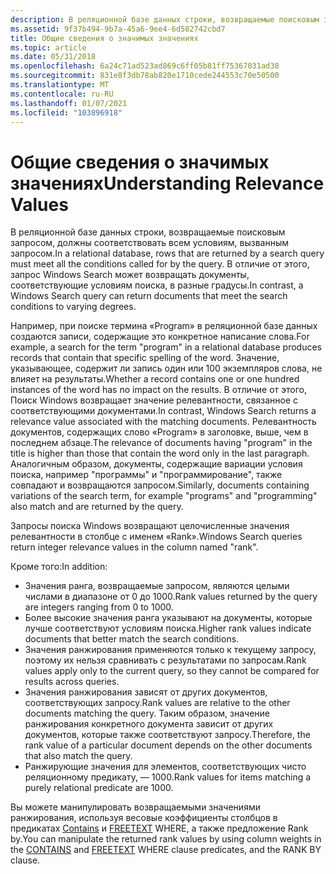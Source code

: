 ```yaml
---
description: В реляционной базе данных строки, возвращаемые поисковым запросом, должны соответствовать всем условиям, вызванным запросом. В отличие от этого, запрос Windows Search может возвращать документы, соответствующие условиям поиска, в разные градусы.
ms.assetid: 9f37b494-9b7a-45a6-9ee4-6d582742cbd7
title: Общие сведения о значимых значениях
ms.topic: article
ms.date: 05/31/2018
ms.openlocfilehash: 6a24c71ad523ad869c6ff05b81ff75367031ad38
ms.sourcegitcommit: 831e8f3db78ab820e1710cede244553c70e50500
ms.translationtype: MT
ms.contentlocale: ru-RU
ms.lasthandoff: 01/07/2021
ms.locfileid: "103896918"
---
```

# <a name="understanding-relevance-values"></a><span data-ttu-id="2de81-104">Общие сведения о значимых значениях</span><span class="sxs-lookup"><span data-stu-id="2de81-104">Understanding Relevance Values</span></span>

<span data-ttu-id="2de81-105">В реляционной базе данных строки, возвращаемые поисковым запросом, должны соответствовать всем условиям, вызванным запросом.</span><span class="sxs-lookup"><span data-stu-id="2de81-105">In a relational database, rows that are returned by a search query must meet all the conditions called for by the query.</span></span> <span data-ttu-id="2de81-106">В отличие от этого, запрос Windows Search может возвращать документы, соответствующие условиям поиска, в разные градусы.</span><span class="sxs-lookup"><span data-stu-id="2de81-106">In contrast, a Windows Search query can return documents that meet the search conditions to varying degrees.</span></span>

<span data-ttu-id="2de81-107">Например, при поиске термина «Program» в реляционной базе данных создаются записи, содержащие это конкретное написание слова.</span><span class="sxs-lookup"><span data-stu-id="2de81-107">For example, a search for the term "program" in a relational database produces records that contain that specific spelling of the word.</span></span> <span data-ttu-id="2de81-108">Значение, указывающее, содержит ли запись один или 100 экземпляров слова, не влияет на результаты.</span><span class="sxs-lookup"><span data-stu-id="2de81-108">Whether a record contains one or one hundred instances of the word has no impact on the results.</span></span> <span data-ttu-id="2de81-109">В отличие от этого, Поиск Windows возвращает значение релевантности, связанное с соответствующими документами.</span><span class="sxs-lookup"><span data-stu-id="2de81-109">In contrast, Windows Search returns a relevance value associated with the matching documents.</span></span> <span data-ttu-id="2de81-110">Релевантность документов, содержащих слово «Program» в заголовке, выше, чем в последнем абзаце.</span><span class="sxs-lookup"><span data-stu-id="2de81-110">The relevance of documents having "program" in the title is higher than those that contain the word only in the last paragraph.</span></span> <span data-ttu-id="2de81-111">Аналогичным образом, документы, содержащие вариации условия поиска, например "программы" и "программирование", также совпадают и возвращаются запросом.</span><span class="sxs-lookup"><span data-stu-id="2de81-111">Similarly, documents containing variations of the search term, for example "programs" and "programming" also match and are returned by the query.</span></span>

<span data-ttu-id="2de81-112">Запросы поиска Windows возвращают целочисленные значения релевантности в столбце с именем «Rank».</span><span class="sxs-lookup"><span data-stu-id="2de81-112">Windows Search queries return integer relevance values in the column named "rank".</span></span>

<span data-ttu-id="2de81-113">Кроме того:</span><span class="sxs-lookup"><span data-stu-id="2de81-113">In addition:</span></span>

-   <span data-ttu-id="2de81-114">Значения ранга, возвращаемые запросом, являются целыми числами в диапазоне от 0 до 1000.</span><span class="sxs-lookup"><span data-stu-id="2de81-114">Rank values returned by the query are integers ranging from 0 to 1000.</span></span>
-   <span data-ttu-id="2de81-115">Более высокие значения ранга указывают на документы, которые лучше соответствуют условиям поиска.</span><span class="sxs-lookup"><span data-stu-id="2de81-115">Higher rank values indicate documents that better match the search conditions.</span></span>
-   <span data-ttu-id="2de81-116">Значения ранжирования применяются только к текущему запросу, поэтому их нельзя сравнивать с результатами по запросам.</span><span class="sxs-lookup"><span data-stu-id="2de81-116">Rank values apply only to the current query, so they cannot be compared for results across queries.</span></span>
-   <span data-ttu-id="2de81-117">Значения ранжирования зависят от других документов, соответствующих запросу.</span><span class="sxs-lookup"><span data-stu-id="2de81-117">Rank values are relative to the other documents matching the query.</span></span> <span data-ttu-id="2de81-118">Таким образом, значение ранжирования конкретного документа зависит от других документов, которые также соответствуют запросу.</span><span class="sxs-lookup"><span data-stu-id="2de81-118">Therefore, the rank value of a particular document depends on the other documents that also match the query.</span></span>
-   <span data-ttu-id="2de81-119">Ранжирующие значения для элементов, соответствующих чисто реляционному предикату, — 1000.</span><span class="sxs-lookup"><span data-stu-id="2de81-119">Rank values for items matching a purely relational predicate are 1000.</span></span>

<span data-ttu-id="2de81-120">Вы можете манипулировать возвращаемыми значениями ранжирования, используя весовые коэффициенты столбцов в предикатах [Contains](-search-sql-contains.md) и [FREETEXT](-search-sql-freetext.md) WHERE, а также предложение Rank by.</span><span class="sxs-lookup"><span data-stu-id="2de81-120">You can manipulate the returned rank values by using column weights in the [CONTAINS](-search-sql-contains.md) and [FREETEXT](-search-sql-freetext.md) WHERE clause predicates, and the RANK BY clause.</span></span>

 

 



